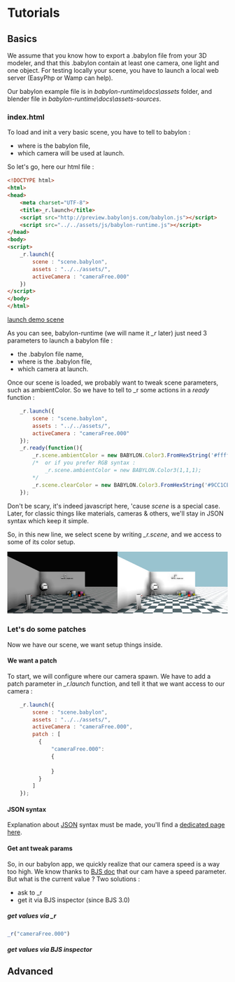 # Tutorials

## Basics

We assume that you know how to export a .babylon file from your 3D modeler, and that this .babylon contain at least one camera, one light and one object. For testing locally your scene, you have to launch a local web server (EasyPhp or Wamp can help).

Our babylon example file is in _babylon-runtime\docs\assets_ folder, and blender file in _babylon-runtime\docs\assets-sources_.

### index.html

To load and init a very basic scene, you have to tell to babylon :

- where is the babylon file,
- which camera will be used at launch.

So let's go, here our html file :

```html
<!DOCTYPE html>
<html>
<head>
    <meta charset="UTF-8">
    <title>_r.launch</title>
	<script src="http://preview.babylonjs.com/babylon.js"></script>
	<script src="../../assets/js/babylon-runtime.js"></script> 
</head>
<body>
<script>
    _r.launch({
        scene : "scene.babylon",
        assets : "../../assets/",
        activeCamera : "cameraFree.000"
    })
</script>
</body>
</html>
```
[launch demo scene](demos/launch)

As you can see, babylon-runtime (we will name it _\_r_ later) just need 3 parameters to launch a babylon file :
- the .babylon file name,
- where is the .babylon file,
- which camera at launch.

Once our scene is loaded, we probably want to tweak scene parameters, such as ambientColor. So we have to tell to \_r some actions in a _ready_ function :

```javascript
    _r.launch({
        scene : "scene.babylon",
        assets : "../../assets/",
        activeCamera : "cameraFree.000"
    });
    _r.ready(function(){
        _r.scene.ambientColor = new BABYLON.Color3.FromHexString('#ffffff');
        /*  or if you prefer RGB syntax :
            _r.scene.ambientColor = new BABYLON.Color3(1,1,1);
        */
        _r.scene.clearColor = new BABYLON.Color3.FromHexString('#9CC1CE');
    });
```

Don't be scary, it's indeed javascript here, 'cause _scene_ is a special case. Later, for classic things like materials, cameras & others, we'll stay in JSON syntax which keep it simple.

So, in this new line, we select scene by writing _\_r.scene_, and we access to some of its color setup.

![launch-options01](tutorials-assets/launch-options01.jpg)



### Let's do some patches

Now we have our scene, we want setup things inside.

#### We want a patch

To start, we will configure where our camera spawn. We have to add a patch parameter in _\_r.launch_ function, and tell it that we want access to our camera :

```javascript
    _r.launch({
        scene : "scene.babylon",
        assets : "../../assets/",
        activeCamera : "cameraFree.000",        
        patch : [
          {
              "cameraFree.000":
              {

              }
          }
        ]
    });
```

#### JSON syntax

Explanation about [JSON](https://en.wikipedia.org/wiki/JSON) syntax must be made, you'll find a [dedicated page here](json-syntax.html).

#### Get ant tweak params

So, in our babylon app, we quickly realize that our camera speed is a way too high. We know thanks to [BJS doc](http://doc.babylonjs.com/classes/2.5/targetcamera#speed-number) that our cam have a speed parameter. But what is the current value ? Two solutions :
  - ask to \_r
  - get it via BJS inspector (since BJS 3.0)

##### get values via \_r

```javascript
_r("cameraFree.000")
```

##### get values via BJS inspector

## Advanced
